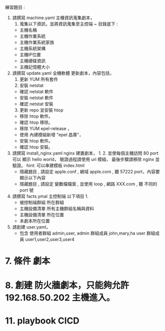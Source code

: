 練習題目 : 

1. 請撰寫 machine.yaml 主機資訊蒐集劇本，
   1. 蒐集以下資訊，並將資訊蒐集至主控端 ~ 目錄底下 :
   - 主機名稱
   - 主機作業系統
   - 主機作業系統家族
   - 主機系統架構
   - 主機IP位置
   - 主機硬碟資訊
   - 主機記憶體大小
2. 請撰寫 update.yaml 全機軟體 更新劇本，內容包括，
   1. 更新 YUM 所有套件
   2. 安裝 netstat 
   - 確認 netstat 軟件
   - 安裝 netstat 軟件
   - 確認 netstat 安裝
   3. 更新 repo 並安裝 htop 
   - 移除 htop 軟件。
   - 確認 htop 移除。
   - 移除 YUM epel-release ，
   - 使用 內建模組新增 "epel 昌庫"，
   - 安裝 htop 軟件。
   - 確認 htop 安裝。
3. 請撰寫 install_nginx.yaml nginx 建置劇本，
   1. 
   2. 並使每個主機訪問 80 port 可以 顯示 hello world，
   驗證過程請使用 uri 模組，
   最後步驟請移除 nginx 並驗證。
   hint: 可以串建模板 index.html
   - 隱藏題目 , 請設定 apple.conf , 網域 apple.com , 聽 57222 port，內容要顯示以下內容
   - 隱藏題目 , 請設定 變數檔檔案 , 並使用 loop , 網路 XXX.com , 聽 不同的 port 號
4. 請撰寫 facts.ymal 主控制端 以下項目
   1. 
   - 被控制端群組 所在群組
   - 主機設備清單 所有主機群組名稱與資料
   - 主機設備清單 所在位置
   - 本劇本所在位置 
5. 請創建 user.yaml，
   - 包含 使用者群組 admin,user, 
     admin 群組成員 john,mary,ha 
     user 群組成員 user1,user2,user3,user4
# 7. 條件 劇本
# 8. 創建 防火牆劇本，只能夠允許 192.168.50.202 主機進入。
# 11. playbook CICD

